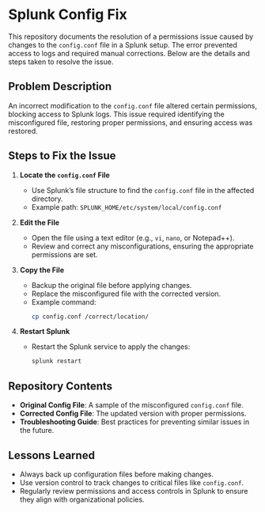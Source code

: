 # Splunk Config Fix

This repository documents the resolution of a permissions issue caused by changes to the `config.conf` file in a Splunk setup. The error prevented access to logs and required manual corrections. Below are the details and steps taken to resolve the issue.

## Problem Description
An incorrect modification to the `config.conf` file altered certain permissions, blocking access to Splunk logs. This issue required identifying the misconfigured file, restoring proper permissions, and ensuring access was restored.

## Steps to Fix the Issue

1. **Locate the `config.conf` File**
   - Use Splunk’s file structure to find the `config.conf` file in the affected directory.
   - Example path: `SPLUNK_HOME/etc/system/local/config.conf`

2. **Edit the File**
   - Open the file using a text editor (e.g., `vi`, `nano`, or Notepad++).
   - Review and correct any misconfigurations, ensuring the appropriate permissions are set.

3. **Copy the File**
   - Backup the original file before applying changes.
   - Replace the misconfigured file with the corrected version.
   - Example command:
     ```bash
     cp config.conf /correct/location/
     ```

4. **Restart Splunk**
   - Restart the Splunk service to apply the changes:
     ```bash
     splunk restart
     ```

## Repository Contents
- **Original Config File**: A sample of the misconfigured `config.conf` file.
- **Corrected Config File**: The updated version with proper permissions.
- **Troubleshooting Guide**: Best practices for preventing similar issues in the future.

## Lessons Learned
- Always back up configuration files before making changes.
- Use version control to track changes to critical files like `config.conf`.
- Regularly review permissions and access controls in Splunk to ensure they align with organizational policies.


